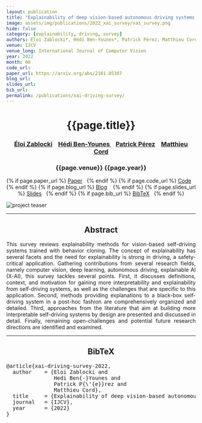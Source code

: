 ```yaml
---
layout: publication
title: "Explainability of deep vision-based autonomous driving systems: Review and challenges" 
image: assets/img/publications/2022_xai_survey/xai_survey.png
hide: false
category: [explainability, driving, survey]
authors: Éloi Zablocki*, Hédi Ben-Younes*, Patrick Pérez, Matthieu Cord
venue: IJCV
venue_long: International Journal of Computer Vision
year: 2022
month: 08
code_url: 
paper_url: https://arxiv.org/abs/2101.05307
blog_url: 
slides_url: 
bib_url: 
permalink: /publications/xai-driving-survey/
---
```


<h1 align="center"> {{page.title}} </h1>
<!-- Simple call of authors -->
<!-- <h3 align="center"> {{page.authors}} </h3> -->
<!-- Alternatively you can add links to author pages -->
<h3 align="center"><a href="https://eloiz.github.io">Éloi Zablocki</a> &nbsp;&nbsp; <a href="https://scholar.google.fr/citations?user=IFLcfvUAAAAJ">Hédi Ben-Younes </a> &nbsp;&nbsp;  <a href="https://ptrckprz.github.io/">Patrick Pérez</a> &nbsp;&nbsp; <a href="https://cord.isir.upmc.fr/">Matthieu Cord</a></h3>


<h3 align="center"> {{page.venue}} {{page.year}} </h3>

<div align="center">
  <p>
    {% if page.paper_url %}
    <a href="{{ page.paper_url }}"><i class="far fa-file-pdf"></i> Paper</a>&nbsp;&nbsp;
    {% endif %}
    {% if page.code_url %}
    <a href="{{ page.code_url }}"><i class="fab fa-github"></i> Code</a> &nbsp;&nbsp;
    {% endif %}
    {% if page.blog_url %}
    <a href="{{ page.blog_url }}"><i class="fab fa-blogger"></i> Blog</a> &nbsp;&nbsp;
    {% endif %}
    {% if page.slides_url %}
    <a href="{{ page.slides_url }}"><i class="far fa-file-pdf"></i> Slides</a>&nbsp;&nbsp;
    {% endif %}
    {% if page.bib_url %}
    <a href="{{ page.bib_url}}"><i class="far fa-file-alt"></i> BibTeX</a>&nbsp;&nbsp;
    {% endif %}
  </p>
</div>


<div class="publication-teaser">
    <img src="../../{{ page.image }}" alt="project teaser"/>
</div>


<hr>

<h2  align="center"> Abstract</h2>

<p align="justify">This survey reviews explainability methods for vision-based self-driving systems trained with behavior cloning. The concept of explainability has several facets and the need for explainability is strong in driving, a safety-critical application. Gathering contributions from several research fields, namely computer vision, deep learning, autonomous driving, explainable AI (X-AI), this survey tackles several points. First, it discusses definitions, context, and motivation for gaining more interpretability and explainability from self-driving systems, as well as the challenges that are specific to this application. Second, methods providing explanations to a black-box self-driving system in a post-hoc fashion are comprehensively organized and detailed. Third, approaches from the literature that aim at building more interpretable self-driving systems by design are presented and discussed in detail. Finally, remaining open-challenges and potential future research directions are identified and examined.</p>

<hr>


<h2  align="center">BibTeX</h2>
<left>
  <pre class="bibtex-box">
@article{xai-driving-survey-2022,
  author    = {Eloi Zablocki and
               Hedi Ben{-}Younes and
               Patrick P{\'{e}}rez and
               Matthieu Cord},
  title     = {Explainability of deep vision-based autonomous driving systems: Review and challenges},
  journal   = {IJCV},
  year      = {2022}
}</pre>
</left>

<br>
